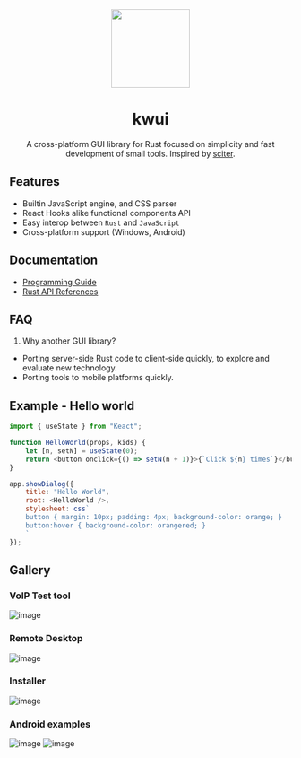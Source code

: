 <div align="center">
<img src="docs/icon.svg" width="140px" />

# kwui

A cross-platform GUI library for Rust focused on simplicity and fast development of small tools.
Inspired by [sciter](https://sciter.com).

</div>

## Features

* Builtin JavaScript engine, and CSS parser
* React Hooks alike functional components API
* Easy interop between `Rust` and `JavaScript`
* Cross-platform support (Windows, Android)

## Documentation

- [Programming Guide](https://wanghoi.github.io)
- [Rust API References](https://docs.rs/kwui)

## FAQ

1. Why another GUI library?
- Porting server-side Rust code to client-side quickly, to explore and evaluate new technology.
- Porting tools to mobile platforms quickly.

## Example - Hello world

```javascript
import { useState } from "Keact";

function HelloWorld(props, kids) {
    let [n, setN] = useState(0);
    return <button onclick={() => setN(n + 1)}>{`Click ${n} times`}</button>;
}

app.showDialog({
    title: "Hello World",
	root: <HelloWorld />,
	stylesheet: css`
	button { margin: 10px; padding: 4px; background-color: orange; }
	button:hover { background-color: orangered; }
    `
});
```

## Gallery

### VoIP Test tool
![image](docs/VoIPTool.png)

### Remote Desktop
![image](docs/KuDesk.jpg)

### Installer
![image](docs/installer.png)

### Android examples
![image](docs/richtext-android.jpg)
![image](docs/installer-android.jpg)
